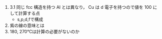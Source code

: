 1.  3.1 同じ fcc 構造を持つ Al とは異なり， Cu は d
    電子を持つので値を 100 にして計算する点
    -   s,p,d,fで構成
2.  紫の線の意味とは
3.  180, 270℃は計算の必要がないのか

